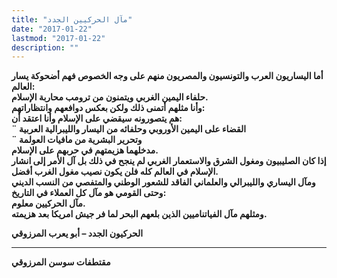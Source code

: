 ```yaml
---
title: "مآل الحركيين الجدد"
date: "2017-01-22"
lastmod: "2017-01-22"
description: ""
---
```

**أما اليساريون العرب والتونسيون والمصريون منهم على وجه الخصوص فهم أضحوكة يسار العالم:**  
 **حلفاء اليمين الغربي ويتمنون من ترومب محاربة الإسلام.**  
 **وأنا مثلهم أتمنى ذلك ولكن بعكس دوافعهم وانتظاراتهم:**  
 **هم يتصورونه سيقضي على الإسلام وأنا اعتقد أن:**  
**¨ القضاء على اليمين الأوروبي وحلفائه من اليسار والليبرالية العربية**  
**¨ وتحرير البشرية من مافيات العولمة**  
**مدخلهما هزيمتهم في حربهم على الإسلام.**  
 **إذا كان الصليبيون ومغول الشرق والاستعمار الغربي لم ينجح في ذلك بل آل الأمر إلى انشار الإسلام في العالم كله فلن يكون نصيب مغول الغرب أفضل.**  
**ومآل اليساري والليبرالي والعلماني الفاقد للشعور الوطني والمتفصي من النسب الديني وحتى القومي هو مآل كل العملاء في التاريخ:**  
 **مآل الحركيين معلوم.**  
 **ومثلهم مآل الفياتناميين الذين بلعهم البحر لما فر جيش امريكا بعد هزيمته.**

**الحركيون الجدد – أبو يعرب المرزوقي**

---

**مقتطفات سوسن المرزوقي**

###